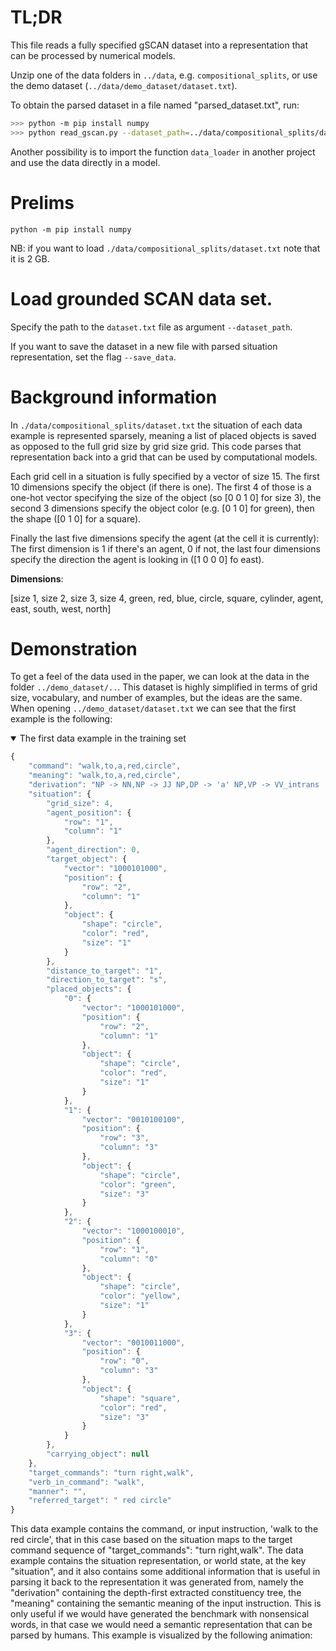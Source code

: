 # TL;DR
This file reads a fully specified gSCAN dataset into a representation that can be processed by numerical models.
 
Unzip one of the data folders in `../data`, e.g. `compositional_splits`, or use the demo dataset (`../data/demo_dataset/dataset.txt`).
 
To obtain the parsed dataset in a file named "parsed_dataset.txt", run:
```bash
>>> python -m pip install numpy
>>> python read_gscan.py --dataset_path=../data/compositional_splits/dataset.txt --save_data --output_file=parsed_dataset.txt
```

Another possibility is to import the function `data_loader` in another project and use the data directly in a model.

# Prelims
```python -m pip install numpy```

NB: if you want to load `./data/compositional_splits/dataset.txt` note that it is 2 GB.

# Load grounded SCAN data set.
Specify the path to the `dataset.txt` file as argument `--dataset_path`.

If you want to save the dataset in a new file with parsed situation representation, set the flag `--save_data`.

# Background information

In `./data/compositional_splits/dataset.txt` the situation of each data example is represented sparsely,
meaning a list of placed objects is saved as opposed to the full grid size by grid size grid.
This code parses that representation back into a grid that can be used by computational models.

Each grid cell in a situation is fully specified by a vector of size 15.
The first 10 dimensions specify the object (if there is one). The first 4 of those is a one-hot vector
specifying the size of the object (so [0 0 1 0] for size 3), the second 3 dimensions specify
the object color (e.g. [0 1 0] for green), then the shape ([0 1 0] for a square).

Finally the last five dimensions specify the agent (at the cell it is currently):
The first dimension is 1 if there's an agent, 0 if not, the last four dimensions specify the
direction the agent is looking in ([1 0 0 0] fo east).

**Dimensions**:

[size 1, size 2, size 3, size 4, green, red, blue, circle, square, cylinder, agent, east, south, west, north]

# Demonstration

To get a feel of the data used in the paper, we can look at the data in the folder `../demo_dataset/..`. This dataset is highly simplified in terms of grid size, vocabulary, and number of examples, but the ideas are the same. When opening `../demo_dataset/dataset.txt` we can see that the first example is the following: 

<details open>
<summary>The first data example in the training set</summary>
<p>
 
```javascript
{
    "command": "walk,to,a,red,circle",
    "meaning": "walk,to,a,red,circle",
    "derivation": "NP -> NN,NP -> JJ NP,DP -> 'a' NP,VP -> VV_intrans 'to' DP,ROOT -> VP;T:walk,NT:VV_intransitive -> walk,T:to,T:a,T:red,NT:JJ -> red,T:circle,NT:NN -> circle",
    "situation": {
        "grid_size": 4,
        "agent_position": {
            "row": "1",
            "column": "1"
        },
        "agent_direction": 0,
        "target_object": {
            "vector": "1000101000",
            "position": {
                "row": "2",
                "column": "1"
            },
            "object": {
                "shape": "circle",
                "color": "red",
                "size": "1"
            }
        },
        "distance_to_target": "1",
        "direction_to_target": "s",
        "placed_objects": {
            "0": {
                "vector": "1000101000",
                "position": {
                    "row": "2",
                    "column": "1"
                },
                "object": {
                    "shape": "circle",
                    "color": "red",
                    "size": "1"
                }
            },
            "1": {
                "vector": "0010100100",
                "position": {
                    "row": "3",
                    "column": "3"
                },
                "object": {
                    "shape": "circle",
                    "color": "green",
                    "size": "3"
                }
            },
            "2": {
                "vector": "1000100010",
                "position": {
                    "row": "1",
                    "column": "0"
                },
                "object": {
                    "shape": "circle",
                    "color": "yellow",
                    "size": "1"
                }
            },
            "3": {
                "vector": "0010011000",
                "position": {
                    "row": "0",
                    "column": "3"
                },
                "object": {
                    "shape": "square",
                    "color": "red",
                    "size": "3"
                }
            }
        },
        "carrying_object": null
    },
    "target_commands": "turn right,walk",
    "verb_in_command": "walk",
    "manner": "",
    "referred_target": " red circle"
}
```

</p>
</details>

This data example contains the command, or input  instruction, 'walk to the red circle', that in this case based on the situation maps to the target command sequence of "target_commands": "turn right,walk". The data example contains the situation representation, or world state, at the key "situation", and it also contains some additional information that is useful in parsing it back to the representation it was generated from, namely the "derivation" containing the depth-first extracted constituency tree, the "meaning" containing the semantic meaning of the input instruction. This is only useful if we would have generated the benchmark with nonsensical words, in that case we would need a semantic representation that can be parsed by humans. This example is visualized by the following animation:



